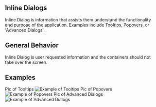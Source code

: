 ## Inline Dialogs
Inline Dialog is information that assists them understand the functionality and purpose of the application. Examples include [Tooltips](#/components/tooltip), [Popovers](#/components/popover), or 'Advanced Dialogs'.

## General Behavior
Inline Dialog is user requested information and the containers should not take over the screen.

## Examples
Pic of Tooltips
![Example of Tooltips](/images/tooltip1.png)
Pic of Popovers
![Example of Popovers](/images/popover1.png)
Pic of Advanced Dialogs
![Example of Advanced Dialogs](/images/advanced_b.png)
